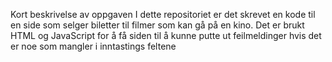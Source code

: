 Kort beskrivelse av oppgaven
I dette repositoriet er det skrevet en kode til en side som selger biletter til filmer som kan gå på en kino.
Det er brukt HTML og JavaScript for å få siden til å kunne putte ut feilmeldinger hvis det er noe som mangler i inntastings feltene
